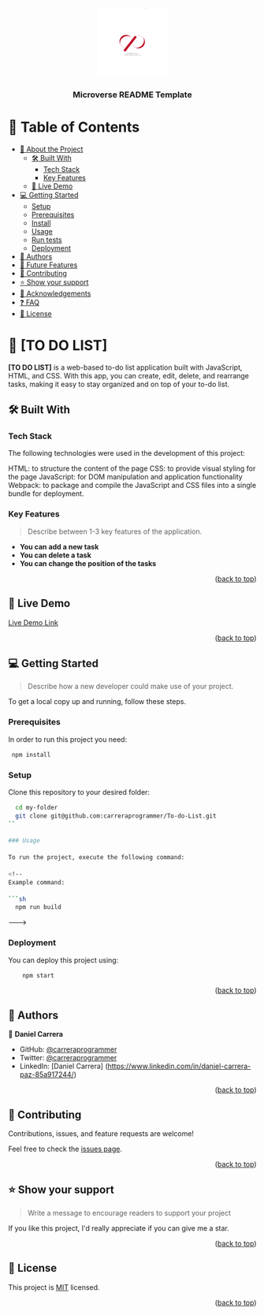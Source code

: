 <a name="readme-top"></a>

<div align="center">

  <img src="carrera_logo.png" alt="logo" width="140"  height="auto" />
  <br/>

  <h3><b>Microverse README Template</b></h3>

</div>


# 📗 Table of Contents

- [📖 About the Project](#about-project)
  - [🛠 Built With](#built-with)
    - [Tech Stack](#tech-stack)
    - [Key Features](#key-features)
  - [🚀 Live Demo](#live-demo)
- [💻 Getting Started](#getting-started)
  - [Setup](#setup)
  - [Prerequisites](#prerequisites)
  - [Install](#install)
  - [Usage](#usage)
  - [Run tests](#run-tests)
  - [Deployment](#triangular_flag_on_post-deployment)
- [👥 Authors](#authors)
- [🔭 Future Features](#future-features)
- [🤝 Contributing](#contributing)
- [⭐️ Show your support](#support)
- [🙏 Acknowledgements](#acknowledgements)
- [❓ FAQ](#faq)
- [📝 License](#license)

# 📖 [TO DO LIST] <a name="about-project"></a>


**[TO DO LIST]** is a web-based to-do list application built with JavaScript, HTML, and CSS. With this app, you can create, edit, delete, and rearrange tasks, making it easy to stay organized and on top of your to-do list.

## 🛠 Built With <a name="built-with"></a>

### Tech Stack <a name="tech-stack"></a>

The following technologies were used in the development of this project:

HTML: to structure the content of the page
CSS: to provide visual styling for the page
JavaScript: for DOM manipulation and application functionality
Webpack: to package and compile the JavaScript and CSS files into a single bundle for deployment.


<!-- Features -->

### Key Features <a name="key-features"></a>

> Describe between 1-3 key features of the application.

- **You can add a new task**
- **You can delete a task**
- **You can change the position of the tasks**

<p align="right">(<a href="#readme-top">back to top</a>)</p>


## 🚀 Live Demo <a name="live-demo"></a>


[Live Demo Link](https://carreraprogrammer.github.io/To-do-List/dist)

<p align="right">(<a href="#readme-top">back to top</a>)</p>

<!-- GETTING STARTED -->

## 💻 Getting Started <a name="getting-started"></a>

> Describe how a new developer could make use of your project.

To get a local copy up and running, follow these steps.

### Prerequisites

In order to run this project you need:


```sh
 npm install
```

### Setup

Clone this repository to your desired folder:


```sh
  cd my-folder
  git clone git@github.com:carreraprogrammer/To-do-List.git
``

### Usage

To run the project, execute the following command:

<!--
Example command:

```sh
  npm run build
```
--->

### Deployment

You can deploy this project using:


```sh
    npm start
```


<p align="right">(<a href="#readme-top">back to top</a>)</p>

## 👥 Authors <a name="authors"></a>


👤 **Daniel Carrera**
​
- GitHub: [@carreraprogrammer](https://github.com/carreraprogrammer)
- Twitter: [@carreraprogrammer](https://twitter.com/carreraprog)
- LinkedIn: [Daniel Carrera] (https://www.linkedin.com/in/daniel-carrera-paz-85a917244/)


<p align="right">(<a href="#readme-top">back to top</a>)</p>


<!-- CONTRIBUTING -->

## 🤝 Contributing <a name="contributing"></a>

Contributions, issues, and feature requests are welcome!

Feel free to check the [issues page](https://github.com/carreraprogrammer/To-do-List/issues/).

<p align="right">(<a href="#readme-top">back to top</a>)</p>

<!-- SUPPORT -->

## ⭐️ Show your support <a name="support"></a>

> Write a message to encourage readers to support your project

If you like this project, I'd really appreciate if you can give me a star.

<p align="right">(<a href="#readme-top">back to top</a>)</p>

## 📝 License <a name="license"></a>

This project is [MIT](MIT.md) licensed.

<p align="right">(<a href="#readme-top">back to top</a>)</p>
